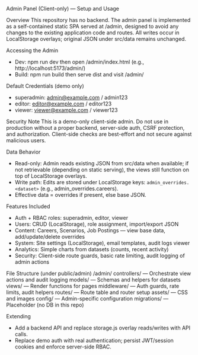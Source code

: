 Admin Panel (Client-only) — Setup and Usage

Overview
This repository has no backend. The admin panel is implemented as a self-contained static SPA served at /admin, designed to avoid any changes to the existing application code and routes. All writes occur in LocalStorage overlays; original JSON under src/data remains unchanged.

Accessing the Admin
- Dev: npm run dev then open /admin/index.html (e.g., http://localhost:5173/admin/)
- Build: npm run build then serve dist and visit /admin/

Default Credentials (demo only)
- superadmin: admin@example.com / admin123
- editor: editor@example.com / editor123
- viewer: viewer@example.com / viewer123

Security Note
This is a demo-only client-side admin. Do not use in production without a proper backend, server-side auth, CSRF protection, and authorization. Client-side checks are best-effort and not secure against malicious users.

Data Behavior
- Read-only: Admin reads existing JSON from src/data when available; if not retrievable (depending on static serving), the views still function on top of LocalStorage overlays.
- Write path: Edits are stored under LocalStorage keys: `admin_overrides.<dataset>` (e.g., admin_overrides.careers).
- Effective data = overrides if present, else base JSON.

Features Included
- Auth + RBAC roles: superadmin, editor, viewer
- Users: CRUD (LocalStorage), role assignment, import/export JSON
- Content: Careers, Scenarios, Job Postings — view base data, add/update/delete overrides
- System: Site settings (LocalStorage), email templates, audit logs viewer
- Analytics: Simple charts from datasets (counts, recent activity)
- Security: Client-side route guards, basic rate limiting, audit logging of admin actions

File Structure (under public/admin)
/admin/
  controllers/     — Orchestrate view actions and audit logging
  models/          — Schemas and helpers for datasets
  views/           — Render functions for pages
  middleware/      — Auth guards, rate limits, audit helpers
  routes/          — Route table and router setup
  assets/          — CSS and images
  config/          — Admin-specific configuration
  migrations/      — Placeholder (no DB in this repo)

Extending
- Add a backend API and replace storage.js overlay reads/writes with API calls.
- Replace demo auth with real authentication; persist JWT/session cookies and enforce server-side RBAC.


